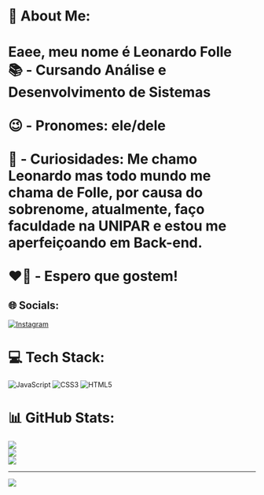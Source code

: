 # 💫 About Me:
# Eaee, meu nome é Leonardo Folle<br>📚 - Cursando Análise e Desenvolvimento de Sistemas <br><br>😉 - Pronomes: ele/dele <br><br>👻 - Curiosidades: Me chamo Leonardo mas todo mundo me chama de Folle, por causa do sobrenome, atualmente, faço faculdade na UNIPAR e estou me aperfeiçoando em Back-end. <br><br>❤️‍🔥 - Espero que gostem!<br>


## 🌐 Socials:
[![Instagram](https://img.shields.io/badge/Instagram-%23E4405F.svg?logo=Instagram&logoColor=white)](https://instagram.com/leonardofollee) 

# 💻 Tech Stack:
![JavaScript](https://img.shields.io/badge/javascript-%23323330.svg?style=flat&logo=javascript&logoColor=%23F7DF1E) ![CSS3](https://img.shields.io/badge/css3-%231572B6.svg?style=flat&logo=css3&logoColor=white) ![HTML5](https://img.shields.io/badge/html5-%23E34F26.svg?style=flat&logo=html5&logoColor=white)
# 📊 GitHub Stats:
![](https://github-readme-stats.vercel.app/api?username=iLeonard0&theme=dracula&hide_border=false&include_all_commits=true&count_private=false)<br/>
![](https://github-readme-streak-stats.herokuapp.com/?user=iLeonard0&theme=dracula&hide_border=false)<br/>
![](https://github-readme-stats.vercel.app/api/top-langs/?username=iLeonard0&theme=dracula&hide_border=false&include_all_commits=true&count_private=false&layout=compact)

---
[![](https://visitcount.itsvg.in/api?id=iLeonard0&icon=0&color=0)](https://visitcount.itsvg.in)

<!-- Proudly created with GPRM ( https://gprm.itsvg.in ) -->